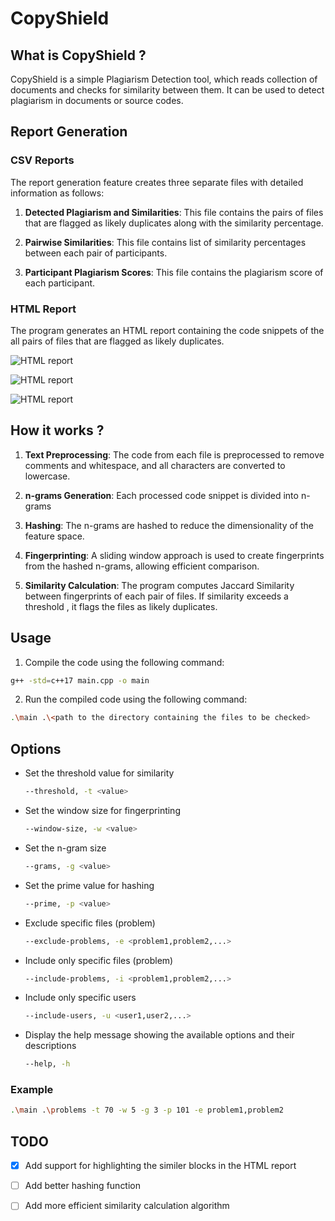 # CopyShield

## What is CopyShield ?

CopyShield is a simple Plagiarism Detection tool, which reads collection of documents and checks for similarity between them. It  can be used to detect plagiarism in documents or source codes.

## Report Generation

### CSV Reports

The report generation feature creates three separate files with detailed information as follows:

1. **Detected Plagiarism and Similarities**: This file contains the pairs of files that are flagged as likely duplicates along with the similarity percentage.

2. **Pairwise Similarities**: This file contains list of similarity percentages between each pair of participants.

3. **Participant Plagiarism Scores**: This file contains the plagiarism score of each participant.



### HTML Report

The program generates an HTML report containing the code snippets of the all pairs of files that are flagged as likely duplicates.

![HTML report](https://github.com/saifadin1/CopyShield/blob/main/assets/image2.png)

![HTML report](https://github.com/saifadin1/CopyShield/blob/main/assets/image4.png)

![HTML report](https://github.com/saifadin1/CopyShield/blob/main/assets/image3.png)



## How it works ?

1. **Text Preprocessing**: The code from each file is preprocessed to remove comments and whitespace, and all characters are converted to lowercase.

2. **n-grams Generation**: Each processed code snippet is divided into n-grams 

3. **Hashing**: The n-grams are hashed to reduce the dimensionality of the feature space.

4. **Fingerprinting**: A sliding window approach is used to create fingerprints from the hashed n-grams, allowing efficient comparison.

5. **Similarity Calculation**: The program computes Jaccard Similarity between fingerprints of each pair of files. If similarity exceeds a threshold , it flags the files as likely duplicates.

## Usage

1. Compile the code using the following command:
```bash
g++ -std=c++17 main.cpp -o main
```

2. Run the compiled code using the following command:
```bash
.\main .\<path to the directory containing the files to be checked>
```


## Options 

* Set the threshold value for similarity
    ```bash
    --threshold, -t <value>
    ```

* Set the window size for fingerprinting
    ```bash
    --window-size, -w <value>
    ```

* Set the n-gram size
    ```bash
    --grams, -g <value>
    ```

* Set the prime value for hashing 
    ```bash
    --prime, -p <value>
    ```

* Exclude specific files (problem) 
    ```bash
    --exclude-problems, -e <problem1,problem2,...>
    ```

* Include only specific files (problem)
    ```bash
    --include-problems, -i <problem1,problem2,...>
    ```

* Include only specific users
    ```bash
    --include-users, -u <user1,user2,...>
    ```

* Display the help message showing the available options and their descriptions
    ```bash
    --help, -h
    ```

### Example

```bash
.\main .\problems -t 70 -w 5 -g 3 -p 101 -e problem1,problem2
```

## TODO

- [x] Add support for highlighting the similer blocks in the HTML report
- [ ] Add better hashing function
- [ ] Add more efficient similarity calculation algorithm







